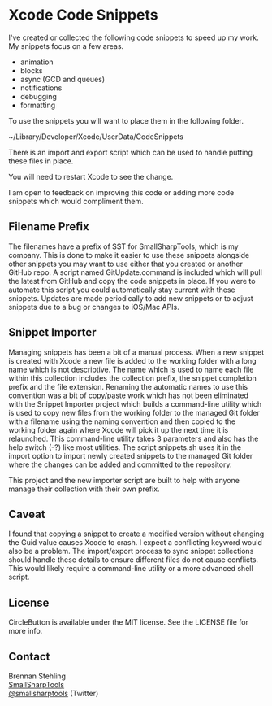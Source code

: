 # Xcode Code Snippets

I've created or collected the following code snippets to speed up my work. My snippets focus on a few areas.

* animation
* blocks
* async (GCD and queues)
* notifications
* debugging
* formatting

To use the snippets you will want to place them in the following folder.

~/Library/Developer/Xcode/UserData/CodeSnippets

There is an import and export script which can be used to handle putting these files in place.

You will need to restart Xcode to see the change.

I am open to feedback on improving this code or adding more code snippets which would compliment them.

## Filename Prefix

The filenames have a prefix of SST for SmallSharpTools, which is my company. This is done to make it easier to use these snippets alongside other snippets you may want to use either that you created or another GitHub repo. A script named GitUpdate.command is included which will pull the latest from GitHub and copy the code snippets in place. If you were to automate this script you could automatically stay current with these snippets. Updates are made periodically to add new snippets or to adjust snippets due to a bug or changes to iOS/Mac APIs.

## Snippet Importer

Managing snippets has been a bit of a manual process. When a new snippet is created with Xcode a new file is added to the working folder with a long name which is not descriptive. The name which is used to name each file within this collection includes the collection prefix, the snippet completion prefix and the file extension. Renaming the automatic names to use this convention was a bit of copy/paste work which has not been eliminated with the Snippet Importer project which builds a command-line utility which is used to copy new files from the working folder to the managed Git folder with a filename using the naming convention and then copied to the working folder again where Xcode will pick it up the next time it is relaunched. This command-line utility takes 3 parameters and also has the help switch (-?) like most utilities. The script snippets.sh uses it in the import option to import newly created snippets to the managed Git folder where the changes can be added and committed to the repository.

This project and the new importer script are built to help with anyone manage their collection with their own prefix.

## Caveat

I found that copying a snippet to create a modified version without changing the Guid value causes Xcode to crash. I expect a conflicting keyword would also be a problem. The import/export process to sync snippet collections should handle these details to ensure different files do not cause conflicts. This would likely require a command-line utility or a more advanced shell script.

## License

CircleButton is available under the MIT license. See the LICENSE file for more info.

## Contact

Brennan Stehling  
[SmallSharpTools](http://www.smallsharptools.com/)  
[@smallsharptools](https://twitter.com/smallsharptools) (Twitter)  

